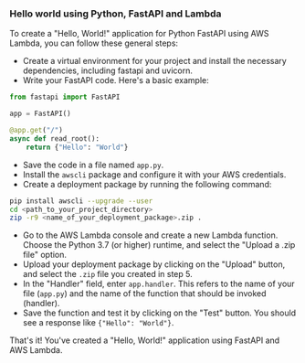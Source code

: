 ### Hello world using Python, FastAPI and Lambda
To create a "Hello, World!" application for Python FastAPI using AWS Lambda, you can follow these general steps:

- Create a virtual environment for your project and install the necessary dependencies, including fastapi and uvicorn.
- Write your FastAPI code. Here's a basic example:
```python
from fastapi import FastAPI

app = FastAPI()

@app.get("/")
async def read_root():
    return {"Hello": "World"}
```
- Save the code in a file named `app.py`.
- Install the `awscli` package and configure it with your AWS credentials.
- Create a deployment package by running the following command:
```bash
pip install awscli --upgrade --user
cd <path_to_your_project_directory>
zip -r9 <name_of_your_deployment_package>.zip .
```
- Go to the AWS Lambda console and create a new Lambda function. Choose the Python 3.7 (or higher) runtime, and select the "Upload a .zip file" option.
- Upload your deployment package by clicking on the "Upload" button, and select the `.zip` file you created in step 5.
- In the "Handler" field, enter `app.handler`. This refers to the name of your file (`app.py`) and the name of the function that should be invoked (handler).
- Save the function and test it by clicking on the "Test" button. You should see a response like `{"Hello": "World"}`.

That's it! You've created a "Hello, World!" application using FastAPI and AWS Lambda.
